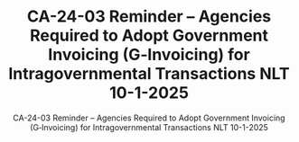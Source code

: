 ---
layout: resources-landing
title: "CA-24-03 Reminder – Agencies Required to Adopt Government Invoicing (G‐Invoicing) for Intragovernmental Transactions  NLT 10-1-2025"
subtitle: "CA-24-03 Reminder – Agencies Required to Adopt Government Invoicing (G‐Invoicing) for Intragovernmental Transactions  NLT 10-1-2025"
doc-link: ../assets/files/20240715 G-Invoicing Controller Alert.pdf archived
filters: controller-alert omb 2024
fiscal_year: 2024
---